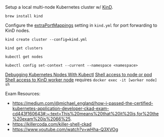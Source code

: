 Setup a local multi-node Kubernetes cluster w/ [KinD](https://kind.sigs.k8s.io).

`brew install kind`



 Configure the [extraPortMappings](https://kind.sigs.k8s.io/docs/user/configuration/#extra-port-mappings) setting in `kind.yml` for port forwarding to KinD nodes.

 `kind create cluster --config=kind.yml`

 `kind get clusters`

 `kubectl get nodes`


`kubectl config set-context --current --namespace <namespace>`

[Debugging Kubernetes Nodes With Kubectl](https://kubernetes.io/docs/tasks/debug/debug-cluster/kubectl-node-debug/)
[Shell access to node or pod](https://medium.com/@the_good_guy/get-shell-access-to-pods-nodes-in-kubernetes-using-kubectl-1d8fc10e89eb)
[Shell access to KinD worker node](https://stackoverflow.com/questions/69108075/how-to-ssh-into-kind-cluster-nodes-with-containerd-runtime) requires `docker exec -it [worker node] sh`

 Exam Resources:
 - https://medium.com/@michael_england/how-i-passed-the-certified-kubernetes-application-developer-ckad-exam-cd443f160643#:~:text=This%20means%20that%20it%20is,for%20the%20exam%20is%2066%25.
 - https://killercoda.com/killer-shell-ckad
 - https://www.youtube.com/watch?v=wHha-Q3XVOg